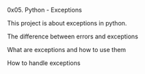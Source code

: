 0x05. Python - Exceptions

This project is about exceptions in python.

The difference between errors and exceptions

What are exceptions and how to use them

How to handle exceptions